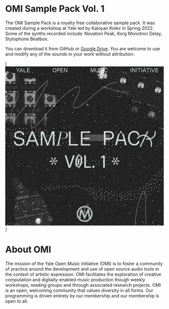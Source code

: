 # OMI Sample Pack Vol. 1
The OMI Sample Pack is a royalty free collaborative sample pack. It was created during a workshop at Yale led by Kaloyan Kolev in Spring 2022. Some of the synths recorded include: Novation Peak, Korg Monotron Delay, Stylophone Beatbox.

You can download it from GitHub or [Google Drive](https://drive.google.com/drive/folders/14AkjQayIhHLt1MshBs49RKkFvjyCUEdv?usp=sharing). You are welcome to use and modify any of the sounds in your work without attribution.

[![OMI Sample Pack Vol. 1 Cover](omi-sample-pack-vol1.png)]

# About OMI
The mission of the Yale Open Music Initiative (OMI) is to foster a community of practice around the development and use of open source audio tools in the context of artistic expression. OMI facilitates the exploration of creative computation and digitally-enabled music production though weekly workshops, reading groups and through associated research projects. OMI is an open, welcoming community that values diversity in all forms. Our programming is driven entirely by our membership and our membership is open to all.
